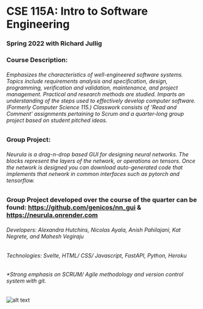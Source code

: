 # CSE 115A: Intro to Software Engineering

### Spring 2022 with Richard Jullig

### Course Description:
###### Emphasizes the characteristics of well-engineered software systems. Topics include requirements analysis and specification, design, programming, verification and validation, maintenance, and project management. Practical and research methods are studied. Imparts an understanding of the steps used to effectively develop computer software. (Formerly Computer Science 115.) Classwork consists of 'Read and Comment' assignments pertaining to Scrum and a quarter-long group project based on student pitched ideas.

### Group Project: 
###### Neurula is a drag-n-drop based GUI for designing neural networks. The blocks represent the layers of the network, or operations on tensors. Once the network is designed you can download auto-generated code that implements that network in common interfaces such as pytorch and tensorflow.

### Group Project developed over the course of the quarter can be found: https://github.com/genicos/nn_gui & https://neurula.onrender.com
###### Developers: Alexandra Hutchins, Nicolas Ayala, Anish Pahilajani, Kat Negrete, and Mahesh Vegiraju
###### Technologies: Svelte, HTML/ CSS/ Javascript, FastAPI, Python, Heroku

###### *Strong emphasis on SCRUM/ Agile methodology and version control system with git.

![alt text](https://imgur.com/a/zqxmMwl)
